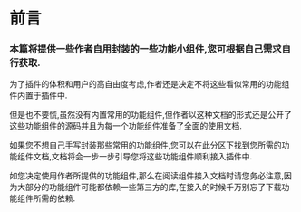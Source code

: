 # 前言

### 本篇将提供一些作者自用封装的一些功能小组件,您可根据自己需求自行获取.

为了插件的体积和用户的高自由度考虑,作者还是决定不将这些看似常用的功能组件内置于插件中.

但是也不要慌,虽然没有内置常用的功能组件,但作者以这种文档的形式还是公开了这些功能组件的源码并且为每一个功能组件准备了全面的使用文档.

如果您不想自己手写封装那些常用的功能组件,您可以在此分区下找到您所需的功能组件文档,文档将会一步一步引导您将这些功能组件顺利接入插件中.

如您决定使用作者所提供的功能组件,那么在阅读组件接入文档时请您务必注意,因为大部分的功能组件可能都依赖一些第三方的库,在接入的时候千万别忘了下载功能组件所需的依赖.


